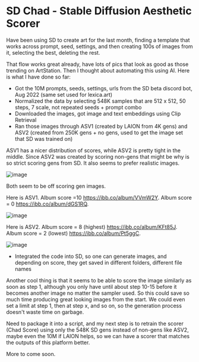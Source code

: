 # SD Chad - Stable Diffusion Aesthetic Scorer

Have been using SD to create art for the last month, finding a template that works across prompt, seed, settings, and then creating 100s of images from it, selecting the best, deleting the rest. 

That flow works great already, have lots of pics that look as good as those trending on ArtStation. Then I thought about automating this using AI. Here is what I have done so far: 

- Got the 10M prompts, seeds, settings, urls from the SD beta discord bot, Aug 2022 (same set used for lexica.art)
- Normalized the data by selecting 548K samples that are 512 x 512, 50 steps, 7 scale, not repeated seeds + prompt combo
- Downloaded the images, got image and text embeddings using Clip Retrieval 
- Ran those images through ASV1 (created by LAION from 4K gens) and ASV2 (created from 250K gens + no gens, used to get the image set that SD was trained on)

ASV1 has a nicer distribution of scores, while ASV2 is pretty tight in the middle. Since ASV2 was created by scoring non-gens that might be why is so strict scoring gens from SD. It also seems to prefer realistic images.

![image](https://user-images.githubusercontent.com/30579087/194380290-6c68fb6b-cd78-4d9f-9ff2-bdbe2c3d43bb.png)

Both seem to be off scoring gen images. 

Here is ASV1. Album score =10 https://ibb.co/album/VVmW2Y. Album score = 0 https://ibb.co/album/dGS1RQ.

![image](https://user-images.githubusercontent.com/30579087/194382366-8ae204fa-c65c-44a6-af93-8a6686f9aaa4.png)

Here is ASV2. Album score = 8 (highest) https://ibb.co/album/KFt85J. Album score = 2 (lowest) https://ibb.co/album/Pt5ggC.

![image](https://user-images.githubusercontent.com/30579087/194386981-c7fc96c5-2019-49ef-880a-bb1617dad450.png)

- Integrated the code into SD, so one can generate images, and depending on score, they get saved in different folders, different file names

Another cool thing is that it seems to be able to score the image similarly as soon as step 1, although you only have until about step 10-15 before it becomes another image no matter the sampler used. So this could save so much time producing great looking images from the start. We could even set a limit at step 1, then at step x, and so on, so the generation process doesn't waste time on garbage.

Need to package it into a script, and my next step is to retrain the scorer (Chad Score) using only the 548K SD gens instead of non-gens like ASV2, maybe even the 10M if LAION helps, so we can have a scorer that matches the outputs of this platform better.

More to come soon.  


